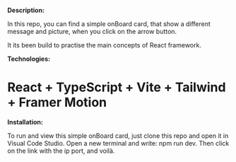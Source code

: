 **Description:** 

In this repo, you can find a simple onBoard card, that show a different message and picture, when you click on the arrow button. 

It its been build to practise the main concepts of React framework.

**Technologies:** 

# React + TypeScript + Vite + Tailwind + Framer Motion

**Installation:**

To run and view this simple onBoard card, just clone this repo and open it in Visual Code Studio. Open a new terminal and write: npm run dev. Then click on the link with the ip port, and voilà.
